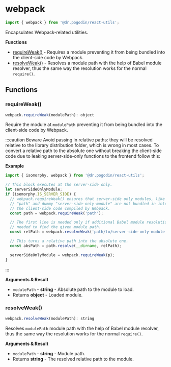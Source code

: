 # webpack
```jsx
import { webpack } from '@dr.pogodin/react-utils';
```
Encapsulates Webpack-related utilities.

**Functions**
- [requireWeak()](#requireweak) - Requires a module preventing it from being
  bundled into the client-side code by Webpack.
- [resolveWeak()](#resolveweak) - Resolves a module path with the help of
  Babel module resolver, thus the same way the resolution works for the normal
  `require()`.

## Functions

### requireWeak()
```jsx
webpack.requireWeak(modulePath): object
```
Require the module at `modulePath` preventing it from being bundled into
the client-side code by Webpack.

:::caution Beware
Avoid passing in relative paths: they will be resolved relative to the library
distribution folder, which is wrong in most cases. To convert a relative path
to the absolute one without breaking the client-side code due to leaking
server-side-only functions to the frontend follow this:

**Example**
```jsx
import { isomorphy, webpack } from '@dr.pogodin/react-utils';

// This block executes at the server-side only.
let serverSideOnlyModule;
if (isomorphy.IS_SERVER_SIDE) {
  // webpack.requireWeak() ensures that server-side only modules, like NodeJS
  // "path" and dummy "server-side-only-module" are not bundled in into
  // the client-side code compiled by Webpack.
  const path = webpack.requireWeak('path');

  // The first line is needed only if additional Babel module resolution is
  // needed to find the given module path.
  const relPath = webpack.resolveWeak('path/to/server-side-only-module');

  // This turns a relative path into the absolute one.
  const absPath = path.resolve(__dirname, relPath);

  serverSideOnlyModule = webpack.requireWeak(p);
}
```
:::

**Arguments & Result**
- `modulePath` - **string** - Absolute path to the module to load.
- Returns **object** - Loaded module.

### resolveWeak()
```jsx
webpack.resolveWeak(modulePath): string
```
Resolves `modulePath` module path with the help of Babel module resolver,
thus the same way the resolution works for the normal `require()`.

**Arguments & Result**
- `modulePath` - **string** - Module path.
- Returns **string** - The resolved relative path to the module.
